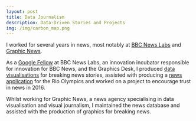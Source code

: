 ```yaml
---
layout: post
title: Data Journalism
description: Data-Driven Stories and Projects
img: /img/carbon_map.png
---
```

 
I worked for several years in news, most notably at <a href="http://bbcnewslabs.co.uk/">BBC News Labs</a> and <a href="https://www.graphicnews.com/">Graphic News</a>.

As a <a href="http://bbcnewslabs.co.uk/2016/09/26/google-fellow-liam-bolton-blogs-about-his-time-at-the-bbc/">Google Fellow</a> at BBC News Labs, an innovation incubator responsible for innovation for BBC News, and the Graphics Desk, I produced <a href="http://www.bbc.co.uk/news/magazine-36913991">data visualisations</a> for breaking news stories, assisted with producing a <a href="http://www.bbc.co.uk/sport/olympics/36984887">news application</a> for the Rio Olympics and worked on a project to encourage trust in news in 2016.

Whilst working for Graphic News, a news agency specialising in data visualisation and visual journalism, I maintained the news database and assisted with the production of graphics for breaking news.
